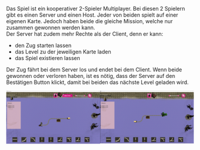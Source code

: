 Das Spiel ist ein kooperativer 2-Spieler Multiplayer. Bei diesen 2 Spielern gibt es einen Server und einen Host. Jeder von beiden spielt auf einer eigenen Karte. Jedoch haben beide die gleiche Mission, welche nur zusammen gewonnen werden kann.    
Der Server hat zudem mehr Rechte als der Client, denn er kann:
* den Zug starten lassen
* das Level zu der jeweiligen Karte laden
* das Spiel existieren lassen

Der Zug fährt bei dem Server los und endet bei dem Client. Wenn beide gewonnen oder verloren haben, ist es nötig, dass der Server auf den Bestätigen Button klickt, damit bei beiden das nächste Level geladen wird. 

![Multyplayer](uploads/d0302024dad12aa62a67d76c2de75717/Multyplayer.png)
